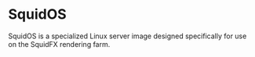 # SquidOS
SquidOS is a specialized Linux server image designed specifically for use on the SquidFX rendering farm.

